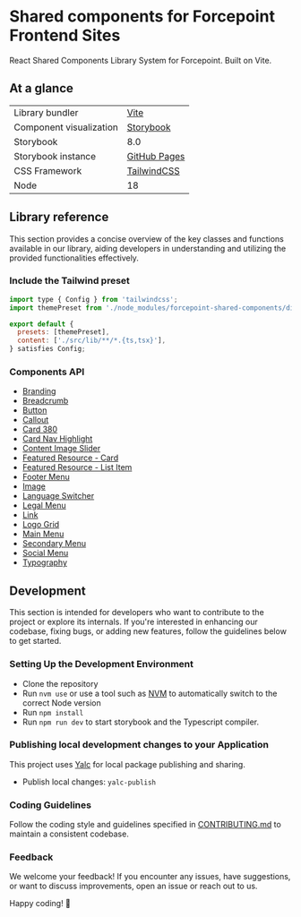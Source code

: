 # Shared components for Forcepoint Frontend Sites

React Shared Components Library System for Forcepoint. Built on Vite.

## At a glance

|   |   |
|---|---|
| Library bundler | [Vite](https://vitejs.dev/) |
| Component visualization | [Storybook](https://storybook.js.org/) |
| Storybook | 8.0 |
| Storybook instance | [GitHub Pages](https://fourkitchens.github.io/forcepoint-shared-components) |
| CSS Framework | [TailwindCSS](https://tailwindcss.com/) |
| Node | 18 |

## Library reference

This section provides a concise overview of the key classes and functions available in our library, aiding developers in understanding and utilizing the provided functionalities effectively.

### Include the Tailwind preset

```js
import type { Config } from 'tailwindcss';
import themePreset from './node_modules/forcepoint-shared-components/dist/tailwind-theme-preset.js';

export default {
  presets: [themePreset],
  content: ['./src/lib/**/*.{ts,tsx}'],
} satisfies Config;

```

### Components API

- [Branding](./docs/api/branding.md)
- [Breadcrumb](./docs/api/breadcrumb.md)
- [Button](./docs/api/button.md)
- [Callout](./docs/api/callout.md)
- [Card 380](./docs/api/card380.md)
- [Card Nav Highlight](./docs/api/navHighlight.md)
- [Content Image Slider](./docs/api/content-slider.md)
- [Featured Resource - Card](./docs/api/featuredResourceCard.md)
- [Featured Resource - List Item](./docs/api/featuredResourceListItem.md)
- [Footer Menu](./docs/api/footerMenu.md)
- [Image](./docs/api/img.md)
- [Language Switcher](./docs/api/languageSwitcher.md)
- [Legal Menu](./docs/api/legalMenu.md)
- [Link](./docs/api/link.md)
- [Logo Grid](./docs/api/logoGrid.md)
- [Main Menu](./docs/api/mainMenu.md)
- [Secondary Menu](./docs/api/secondaryMenu.md)
- [Social Menu](./docs/api/socialMenu.md)
- [Typography](./docs/api/typography.md)

## Development

This section is intended for developers who want to contribute to the project or explore its internals. If you're interested in enhancing our codebase, fixing bugs, or adding new features, follow the guidelines below to get started.

### Setting Up the Development Environment

- Clone the repository
- Run `nvm use` or use a tool such as [NVM](https://github.com/nvm-sh/nvm) to
automatically switch to the correct Node version
- Run `npm install`
- Run `npm run dev` to start storybook and the Typescript compiler.

### Publishing local development changes to your Application

This project uses [Yalc](https://www.npmjs.com/package/yalc) for local package publishing and sharing.

- Publish local changes: `yalc-publish`

### Coding Guidelines

Follow the coding style and guidelines specified in [CONTRIBUTING.md](./docs/CONTRIBUTING.md) to maintain a consistent codebase.

### Feedback

We welcome your feedback! If you encounter any issues, have suggestions, or want to discuss improvements, open an issue or reach out to us.

Happy coding! 🚀
